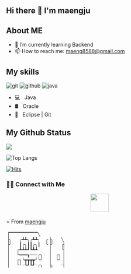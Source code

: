 <h2> Hi there 👋 I'm maengju </h2>

## About ME

- 🌱 I’m currently learning Backend
- 📫 How to reach me: maeng8588@gmail.com

## My skills

![git](https://img.shields.io/badge/-git-grey?style=for-the-badge&logo=git&logoColor=white&labelColor=8E2DE2)
![github](https://img.shields.io/badge/-github-grey?style=for-the-badge&logo=github&logoColor=white&labelColor=8E2DE2)
![java](https://img.shields.io/badge/-java-grey?style=for-the-badge&logo=java&logoColor=white&labelColor=8E2DE2)


- 💻 &nbsp; Java 
- 🛢 &nbsp;  Oracle
- 🔧 &nbsp; Eclipse | Git


<!--
**maengju/maengju** is a ✨ _special_ ✨ repository because its `README.md` (this file) appears on your GitHub profile.

Here are some ideas to get you started:

- 🔭 I’m currently working on ...
- 🌱 I’m currently learning ...
- 👯 I’m looking to collaborate on ...
- 🤔 I’m looking for help with ...
- 💬 Ask me about ...
- 📫 How to reach me: ...
- 😄 Pronouns: ...
- ⚡ Fun fact: ...
-->

## My Github Status

<img src="https://github-readme-stats.vercel.app/api?username=maengju&show_icons=true&theme=radical&title_color=8E2DE2&text_color=fff&icon_color=8E2DE2">

![Top Langs](https://github-readme-stats.vercel.app/api/top-langs/?username=maengju&theme=radical&title_color=8E2DE2&text_color=fff)

[![Hits](https://hits.seeyoufarm.com/api/count/incr/badge.svg?url=https%3A%2F%2Fgithub.com%2Fmaengju&count_bg=%2379C83D&title_bg=%23555555&icon=&icon_color=%23E7E7E7&title=hits&edge_flat=false)](https://hits.seeyoufarm.com)


<h3> 🤝🏻 Connect with Me </h3>

<p align="center">
&nbsp; <a href="mailto:maeng8588@gmail.com" target="_blank" rel="noopener noreferrer"><img src="https://img.icons8.com/plasticine/100/000000/gmail.png"  width="50" /></a>
</p>


⭐️ From [maengju](https://github.com/maengju)

```⠀⠀⠀⠀⠀⠀
▕▔▔▔▔▔▔▔▔▔▔▔╲       
▕╮   ╭┻┻╮╭┻┻╮  ╭▕╮   ╲      
▕╯   ┃╭╮┃┃╭╮┃  ╰▕╯   ╭▏    
▕   ╭┻┻┻┛┗┻┻    ▕    ╰▏
▕   ╰━━━┓┈┈┈╭╮  ▕  ╭╮ ▏
▕   ╭╮╰┳┳┳┳╯╰╯  ▕  ╰╯ ▏
▕   ╰╯┈┗┛┗┛┈╭╮  ▕╮   ┈▏
```


